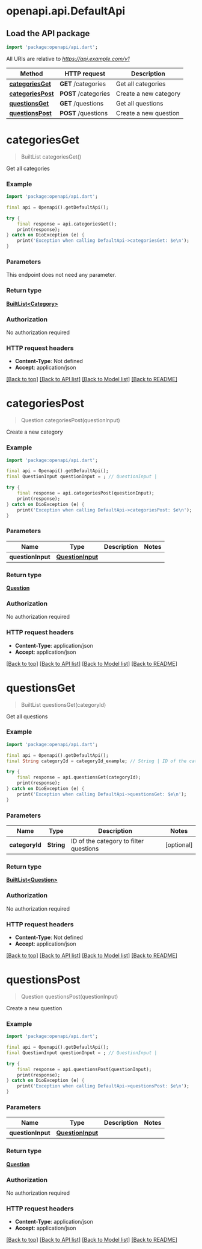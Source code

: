 # openapi.api.DefaultApi

## Load the API package
```dart
import 'package:openapi/api.dart';
```

All URIs are relative to *https://api.example.com/v1*

Method | HTTP request | Description
------------- | ------------- | -------------
[**categoriesGet**](DefaultApi.md#categoriesget) | **GET** /categories | Get all categories
[**categoriesPost**](DefaultApi.md#categoriespost) | **POST** /categories | Create a new category
[**questionsGet**](DefaultApi.md#questionsget) | **GET** /questions | Get all questions
[**questionsPost**](DefaultApi.md#questionspost) | **POST** /questions | Create a new question


# **categoriesGet**
> BuiltList<Category> categoriesGet()

Get all categories

### Example
```dart
import 'package:openapi/api.dart';

final api = Openapi().getDefaultApi();

try {
    final response = api.categoriesGet();
    print(response);
} catch on DioException (e) {
    print('Exception when calling DefaultApi->categoriesGet: $e\n');
}
```

### Parameters
This endpoint does not need any parameter.

### Return type

[**BuiltList&lt;Category&gt;**](Category.md)

### Authorization

No authorization required

### HTTP request headers

 - **Content-Type**: Not defined
 - **Accept**: application/json

[[Back to top]](#) [[Back to API list]](../README.md#documentation-for-api-endpoints) [[Back to Model list]](../README.md#documentation-for-models) [[Back to README]](../README.md)

# **categoriesPost**
> Question categoriesPost(questionInput)

Create a new category

### Example
```dart
import 'package:openapi/api.dart';

final api = Openapi().getDefaultApi();
final QuestionInput questionInput = ; // QuestionInput | 

try {
    final response = api.categoriesPost(questionInput);
    print(response);
} catch on DioException (e) {
    print('Exception when calling DefaultApi->categoriesPost: $e\n');
}
```

### Parameters

Name | Type | Description  | Notes
------------- | ------------- | ------------- | -------------
 **questionInput** | [**QuestionInput**](QuestionInput.md)|  | 

### Return type

[**Question**](Question.md)

### Authorization

No authorization required

### HTTP request headers

 - **Content-Type**: application/json
 - **Accept**: application/json

[[Back to top]](#) [[Back to API list]](../README.md#documentation-for-api-endpoints) [[Back to Model list]](../README.md#documentation-for-models) [[Back to README]](../README.md)

# **questionsGet**
> BuiltList<Question> questionsGet(categoryId)

Get all questions

### Example
```dart
import 'package:openapi/api.dart';

final api = Openapi().getDefaultApi();
final String categoryId = categoryId_example; // String | ID of the category to filter questions

try {
    final response = api.questionsGet(categoryId);
    print(response);
} catch on DioException (e) {
    print('Exception when calling DefaultApi->questionsGet: $e\n');
}
```

### Parameters

Name | Type | Description  | Notes
------------- | ------------- | ------------- | -------------
 **categoryId** | **String**| ID of the category to filter questions | [optional] 

### Return type

[**BuiltList&lt;Question&gt;**](Question.md)

### Authorization

No authorization required

### HTTP request headers

 - **Content-Type**: Not defined
 - **Accept**: application/json

[[Back to top]](#) [[Back to API list]](../README.md#documentation-for-api-endpoints) [[Back to Model list]](../README.md#documentation-for-models) [[Back to README]](../README.md)

# **questionsPost**
> Question questionsPost(questionInput)

Create a new question

### Example
```dart
import 'package:openapi/api.dart';

final api = Openapi().getDefaultApi();
final QuestionInput questionInput = ; // QuestionInput | 

try {
    final response = api.questionsPost(questionInput);
    print(response);
} catch on DioException (e) {
    print('Exception when calling DefaultApi->questionsPost: $e\n');
}
```

### Parameters

Name | Type | Description  | Notes
------------- | ------------- | ------------- | -------------
 **questionInput** | [**QuestionInput**](QuestionInput.md)|  | 

### Return type

[**Question**](Question.md)

### Authorization

No authorization required

### HTTP request headers

 - **Content-Type**: application/json
 - **Accept**: application/json

[[Back to top]](#) [[Back to API list]](../README.md#documentation-for-api-endpoints) [[Back to Model list]](../README.md#documentation-for-models) [[Back to README]](../README.md)

